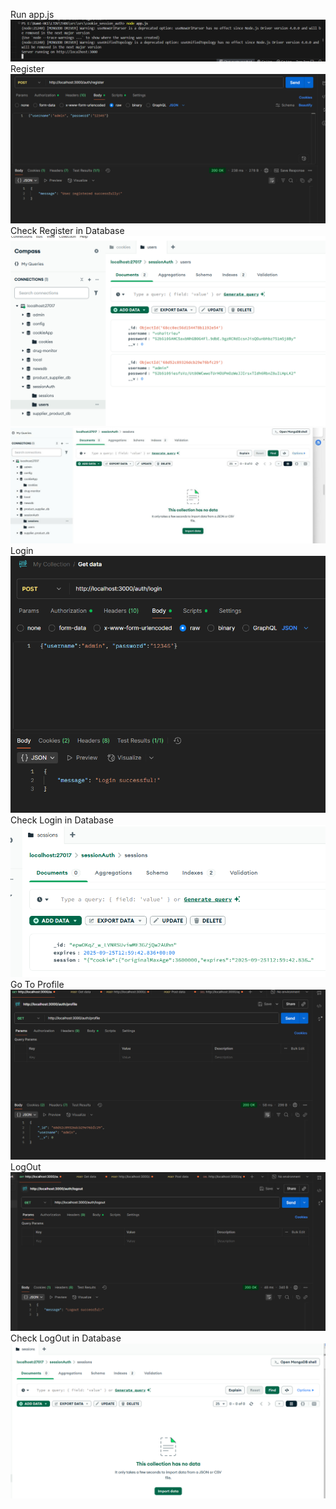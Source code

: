 Run app.js
![Run](public/493887752-bf5e540b-f6b8-442c-96ec-f0ad8b3c65ad.png)
Register
![Register](public/register.png)
Check Register in Database
![Check-Register](public/check-dk.png)
![Check](public/check-dk-2.jpg)
Login
![Login](public/login.png)
Check Login in Database
![Check-DB](public/check-login.png)
Go To Profile
![profile](public/go-to-profile.png)
LogOut
![LogOut](public/logout.png)
Check LogOut in Database
![Check-LogOut](public/check-logout.png)